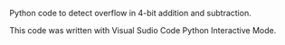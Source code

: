 Python code to detect overflow in 4-bit addition and subtraction.

This code was written with Visual Sudio Code Python Interactive Mode.

